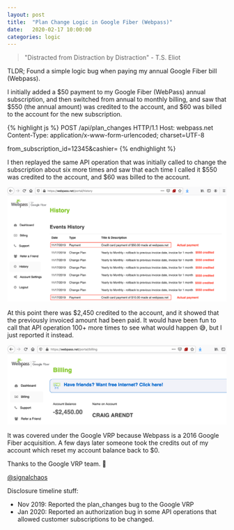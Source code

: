 ```yaml
---
layout: post
title:  "Plan Change Logic in Google Fiber (Webpass)"
date:   2020-02-17 10:00:00
categories: logic
---
```


> "Distracted from Distraction by Distraction" - T.S. Eliot

TLDR; Found a simple logic bug when paying my annual Google Fiber bill (Webpass). 

I initially added a $50 payment to my Google Fiber (WebPass) annual subscription, and then switched from annual to monthly billing, and saw that $550 (the annual amount) was credited to the account, and $60 was billed to the account for the new subscription. 

{% highlight js %}
POST /api/plan_changes HTTP/1.1
Host: webpass.net
Content-Type: application/x-www-form-urlencoded; charset=UTF-8

from_subscription_id=12345&cashier=
{% endhighlight %}

I then replayed the same API operation that was initially called to change the subscription about six more times and saw that each time I called it $550 was credited to the account, and $60 was billed to the account. 

![Image](/assets/webpass/1.png)

At this point there was $2,450 credited to the account, and it showed that the previously invoiced amount had been paid. It would have been fun to call that API operation 100+ more times to see what would happen 😅, but I just reported it instead.  

![Image](/assets/webpass/2.png)

It was covered under the Google VRP because Webpass is a 2016 Google Fiber acquisition. A few days later someone took the credits out of my account which reset my account balance back to $0. 

Thanks to the Google VRP team. 👋

[@signalchaos](https://twitter.com/signalchaos)

Disclosure timeline stuff:
* Nov 2019: Reported the plan_changes bug to the Google VRP
* Jan 2020: Reported an authorization bug in some API operations that allowed customer subscriptions to be changed.